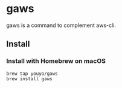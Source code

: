 # gaws

gaws is a command to complement aws-cli.

## Install

### Install with Homebrew on macOS

```
brew tap youyo/gaws
brew install gaws
```
